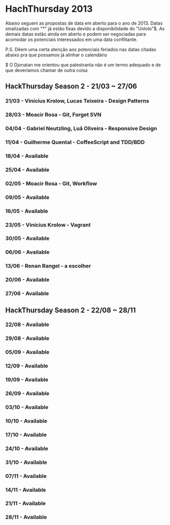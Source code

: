 # HachThursday 2013

Abaixo seguem as propostas de data em aberto para o ano de 2013. Datas sinalizadas com "*" já estão fixas devido a 
disponibilidade do "Uololo"$. As demais datas estão ainda em aberto e podem ser negociadas para acomodar os 
potenciais interessados em uma data conflitante.

P.S. Dêem uma certa atenção aos potenciais feriados nas datas citadas abaixo pra que possamos já alinhar o calendário

$ O Djonatan me orientou que palestranta não é um termo adequado e de que deveríamos chamar de outra coisa

## HackThursday Season 2 - 21/03 ~ 27/06

### 21/03 - Vinícius Krolow, Lucas Teixeira - Design Patterns
### 28/03 - Moacir Rosa - Git, Forget SVN
### 04/04 - Gabriel Neutzling, Luã Oliveira - Responsive Design
### 11/04 - Guilherme Quental - CoffeeScript and TDD/BDD
### 18/04 - Available
### 25/04 - Available
### 02/05 - Moacir Rosa - Git, Workflow
### 09/05 - Available
### 16/05 - Available
### 23/05 - Vinícius Krolow - Vagrant
### 30/05 - Available
### 06/06 - Available
### 13/06 - Renan Rangel - a escolher
### 20/06 - Available
### 27/06 - Available


## HackThursday Season 2 - 22/08 ~ 28/11

### 22/08 - Available
### 29/08 - Available
### 05/09 - Available
### 12/09 - Available
### 19/09 - Available
### 26/09 - Available
### 03/10 - Available
### 10/10 - Available
### 17/10 - Available
### 24/10 - Available
### 31/10 - Available
### 07/11 - Available
### 14/11 - Available
### 21/11 - Available
### 28/11 - Available
